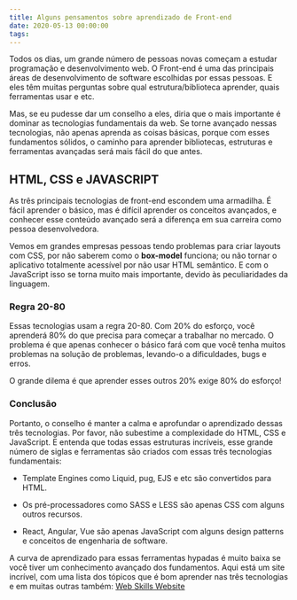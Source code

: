 ```yaml
---
title: Alguns pensamentos sobre aprendizado de Front-end
date: 2020-05-13 00:00:00
tags:
---
```


Todos os dias, um grande número de pessoas novas começam a estudar programação e desenvolvimento web. O Front-end é uma das principais áreas de desenvolvimento de software escolhidas por essas pessoas. E eles têm muitas perguntas sobre qual estrutura/biblioteca aprender, quais ferramentas usar e etc.

Mas, se eu pudesse dar um conselho a eles, diria que o mais importante é dominar as tecnologias fundamentais da web. Se torne avançado nessas tecnologias, não apenas aprenda as coisas básicas, porque com esses fundamentos sólidos, o caminho para aprender bibliotecas, estruturas e ferramentas avançadas será mais fácil do que antes.

## HTML, CSS e JAVASCRIPT

As três principais tecnologias de front-end escondem uma armadilha. É fácil aprender o básico, mas é difícil aprender os conceitos avançados, e conhecer esse conteúdo avançado será a diferença em sua carreira como pessoa desenvolvedora.

Vemos em grandes empresas pessoas tendo problemas para criar layouts com CSS, por não saberem como o **box-model**  funciona; ou não tornar o aplicativo totalmente acessível por não usar HTML semântico. E com o JavaScript isso se torna muito mais importante, devido às peculiaridades da linguagem.

### Regra 20-80

Essas tecnologias usam a regra 20-80. Com 20% do esforço, você aprenderá 80% do que precisa para começar a trabalhar no mercado. O problema é que apenas conhecer o básico fará com que você tenha muitos problemas na solução de problemas, levando-o a dificuldades, bugs e erros.

O grande dilema é que aprender esses outros 20% exige 80% do esforço!

### Conclusão

Portanto, o conselho é manter a calma e aprofundar o aprendizado dessas três tecnologias. Por favor, não subestime a complexidade do HTML, CSS e JavaScript. E entenda que todas essas estruturas incríveis, esse grande número de siglas e ferramentas são criados com essas três tecnologias fundamentais:

- Template Engines como Liquid, pug, EJS e etc são convertidos para HTML.

- Os pré-processadores como SASS e LESS são apenas CSS com alguns outros recursos.

- React, Angular, Vue são apenas JavaScript com alguns design patterns e conceitos de engenharia de software.

A curva de aprendizado para essas ferramentas hypadas é muito baixa se você tiver um conhecimento avançado dos fundamentos. Aqui está um site incrível, com uma lista dos tópicos que é bom aprender nas três tecnologias e em muitas outras também: 
[Web Skills Website](https://andreasbm.github.io/web-skills/)


